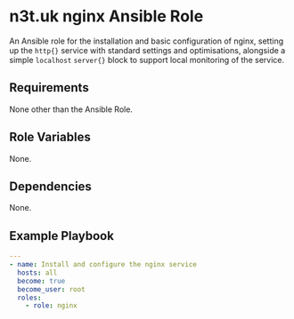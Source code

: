 # n3t.uk nginx Ansible Role

An Ansible role for the installation and basic configuration of nginx, setting
up the `http{}` service with standard settings and optimisations, alongside a
simple `localhost` `server{}` block to support local monitoring of the service.

## Requirements

None other than the Ansible Role.

## Role Variables

None.

## Dependencies

None.

## Example Playbook

```yaml
---
- name: Install and configure the nginx service
  hosts: all
  become: true
  become_user: root
  roles:
    - role: nginx
```
